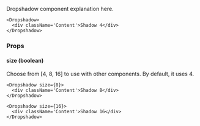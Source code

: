 Dropshadow component explanation here.

```react
<Dropshadow>
  <div className='Content'>Shadow 4</div>
</Dropshadow>
```

### Props

#### **size** (boolean)

Choose from [4, 8, 16] to use with other components. By default, it uses 4.

```react
<Dropshadow size={8}>
  <div className='Content'>Shadow 8</div>
</Dropshadow>
```

```react
<Dropshadow size={16}>
  <div className='Content'>Shadow 16</div>
</Dropshadow>
```
